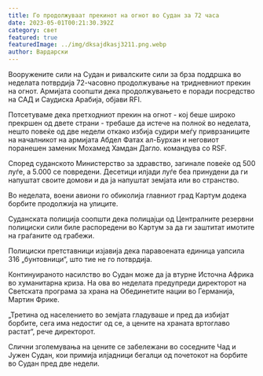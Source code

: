 ```yaml
---
title: Го продолжуваат прекинот на огнот во Судан за 72 часа
date: 2023-05-01T00:21:30.392Z
category: свет
featured: true
featuredImage: ../img/dksajdkasj3211.png.webp
author: Вардарски
---
```


Вооружените сили на Судан и ривалските сили за брза поддршка во неделата потврдија 72-часовно продолжување на тридневниот прекин на огнот. Армијата соопшти дека продолжувањето е поради посредство на САД и Саудиска Арабија, објави RFI.

Потсетуваме дека претходниот прекин на огнот - кој беше широко прекршен од двете страни - требаше да истече на полноќ во неделата, нешто повеќе од две недели откако избија судири меѓу приврзаниците на началникот на армијата Абдел Фатах ал-Бурхан и неговиот поранешен заменик Мохамед Хамдан Дагло. командува со RSF.

Според суданското Министерство за здравство, загинале повеќе од 500 луѓе, а 5.000 се повредени. Десетици илјади луѓе беа принудени да ги напуштат своите домови и да ја напуштат земјата или во странство.

Во неделата, воени авиони го обиколија главниот град Картум додека борбите продолжија на улиците.

Суданската полиција соопшти дека полицајци од Централните резервни полициски сили биле распоредени во Картум за да ги заштитат имотите на граѓаните од грабежи.

Полициски претставници изјавија дека паравоената единица уапсила 316 „бунтовници“, што тие не го потврдија.

Континуираното насилство во Судан може да ја втурне Источна Африка во хуманитарна криза. На ова во неделата предупреди директорот на Светската програма за храна на Обединетите нации во Германија, Мартин Фрике.

„Третина од населението во земјата гладуваше и пред да избијат борбите, сега има недостиг од се, а цените на храната вртоглаво растат“, рече директорот.

Слични зголемувања на цените се забележани во соседните Чад и Јужен Судан, кои примија илјадници бегалци од почетокот на борбите во Судан пред две недели.
